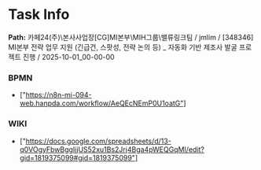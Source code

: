 # Task Info

**Path:** 카페24(주)\본사사업장\[CG]MI본부\MIH그룹\밸류링크팀 / jmlim / [348346] MI본부 전략 업무 지원 (긴급건, 스팟성, 전략 논의 등) _ 자동화 기반 제조사 발굴 프로젝트 진행 / 2025-10-01_00-00-00

### BPMN
- ["https://n8n-mi-094-web.hanpda.com/workflow/AeQEcNEmP0U1oatG"]

### WIKI
- ["https://docs.google.com/spreadsheets/d/13-q0VOgyFbwBggIjjUS52xu1Bs2Jrj4Bga4pWEQGqMI/edit?gid=1819375099#gid=1819375099"]

